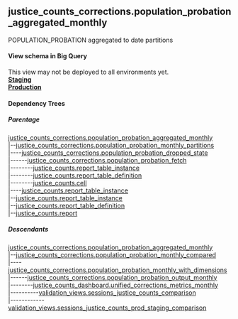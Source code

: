 ## justice_counts_corrections.population_probation_aggregated_monthly
POPULATION_PROBATION aggregated to date partitions

#### View schema in Big Query
This view may not be deployed to all environments yet.<br/>
[**Staging**](https://console.cloud.google.com/bigquery?pli=1&p=recidiviz-staging&page=table&project=recidiviz-staging&d=justice_counts_corrections&t=population_probation_aggregated_monthly)
<br/>
[**Production**](https://console.cloud.google.com/bigquery?pli=1&p=recidiviz-123&page=table&project=recidiviz-123&d=justice_counts_corrections&t=population_probation_aggregated_monthly)
<br/>

#### Dependency Trees

##### Parentage
[justice_counts_corrections.population_probation_aggregated_monthly](../justice_counts_corrections/population_probation_aggregated_monthly.md) <br/>
|--[justice_counts_corrections.population_probation_monthly_partitions](../justice_counts_corrections/population_probation_monthly_partitions.md) <br/>
|----[justice_counts_corrections.population_probation_dropped_state](../justice_counts_corrections/population_probation_dropped_state.md) <br/>
|------[justice_counts_corrections.population_probation_fetch](../justice_counts_corrections/population_probation_fetch.md) <br/>
|--------[justice_counts.report_table_instance](../justice_counts/report_table_instance.md) <br/>
|--------[justice_counts.report_table_definition](../justice_counts/report_table_definition.md) <br/>
|--------[justice_counts.cell](../justice_counts/cell.md) <br/>
|----[justice_counts.report_table_instance](../justice_counts/report_table_instance.md) <br/>
|--[justice_counts.report_table_instance](../justice_counts/report_table_instance.md) <br/>
|--[justice_counts.report_table_definition](../justice_counts/report_table_definition.md) <br/>
|--[justice_counts.report](../justice_counts/report.md) <br/>


##### Descendants
[justice_counts_corrections.population_probation_aggregated_monthly](../justice_counts_corrections/population_probation_aggregated_monthly.md) <br/>
|--[justice_counts_corrections.population_probation_monthly_compared](../justice_counts_corrections/population_probation_monthly_compared.md) <br/>
|----[justice_counts_corrections.population_probation_monthly_with_dimensions](../justice_counts_corrections/population_probation_monthly_with_dimensions.md) <br/>
|------[justice_counts_corrections.population_probation_output_monthly](../justice_counts_corrections/population_probation_output_monthly.md) <br/>
|--------[justice_counts_dashboard.unified_corrections_metrics_monthly](../justice_counts_dashboard/unified_corrections_metrics_monthly.md) <br/>
|----------[validation_views.sessions_justice_counts_comparison](../validation_views/sessions_justice_counts_comparison.md) <br/>
|------------[validation_views.sessions_justice_counts_prod_staging_comparison](../validation_views/sessions_justice_counts_prod_staging_comparison.md) <br/>

